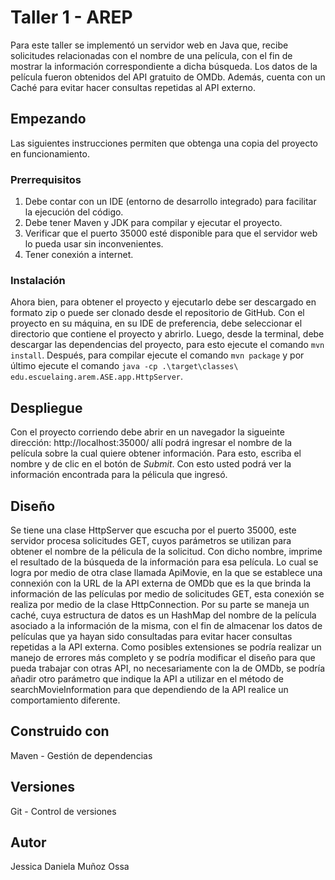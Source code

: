 # Taller 1 - AREP
Para este taller se implementó un servidor web en Java que, recibe solicitudes relacionadas con el nombre de una película, con el fin de mostrar la información correspondiente a dicha búsqueda. Los datos de la película fueron obtenidos del API gratuito de OMDb. Además, cuenta con un Caché para evitar hacer consultas repetidas al API externo.
## Empezando
Las siguientes instrucciones permiten que obtenga una copia del proyecto en funcionamiento.
### Prerrequisitos
1. Debe contar con un IDE (entorno de desarrollo integrado) para facilitar la ejecución del código.
2. Debe tener Maven y JDK para compilar y ejecutar el proyecto.
3. Verificar que el puerto 35000 esté disponible para que el servidor web lo pueda usar sin inconvenientes.
4. Tener conexión a internet.
### Instalación
Ahora bien, para obtener el proyecto y ejecutarlo debe ser descargado en formato zip o puede ser clonado desde el repositorio de GitHub. Con el proyecto en su máquina, en su IDE de preferencia, debe seleccionar el directorio que contiene el proyecto y abrirlo. Luego, desde la terminal, debe descargar las dependencias del proyecto, para esto ejecute el comando `mvn install`. Después, para compilar ejecute el comando `mvn package` y por último ejecute el comando `java -cp .\target\classes\ edu.escuelaing.arem.ASE.app.HttpServer`.
## Despliegue
Con el proyecto corriendo debe abrir en un navegador la sigueinte dirección: http://localhost:35000/ allí podrá ingresar el nombre de la película sobre la cual quiere obtener información. Para esto, escriba el nombre y de clic en el botón de *Submit*. Con esto usted podrá ver la información encontrada para la pélicula que ingresó.
## Diseño
Se tiene una clase HttpServer que escucha por el puerto 35000, este servidor procesa solicitudes GET, cuyos parámetros se utilizan para obtener el nombre de la pélicula de la solicitud. Con dicho nombre, imprime el resultado de la búsqueda de la información para esa película. Lo cual se logra por medio de otra clase llamada ApiMovie, en la que se establece una connexión con la URL de la API externa de OMDb que es la que brinda la información de las películas por medio de solicitudes GET, esta conexión se realiza por medio de la clase HttpConnection. Por su parte se maneja un caché, cuya estructura de datos es un HashMap del nombre de la película asociado a la información de la misma, con el fin de almacenar los datos de películas que ya hayan sido consultadas para evitar hacer consultas repetidas a la API externa. Como posibles extensiones se podría realizar un manejo de errores más completo y se podría modificar el diseño para que pueda trabajar con otras API, no necesariamente con la de OMDb, se podría añadir otro parámetro que indique la API a utilizar en el método de searchMovieInformation para que dependiendo de la API realice un comportamiento diferente.
## Construido con
Maven - Gestión de dependencias
## Versiones
Git - Control de versiones
## Autor
Jessica Daniela Muñoz Ossa
